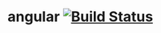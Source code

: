 # angular [![Build Status](https://travis-ci.org/b52/angular-rust.svg?branch=master)](https://travis-ci.org/b52/angular-rust)
